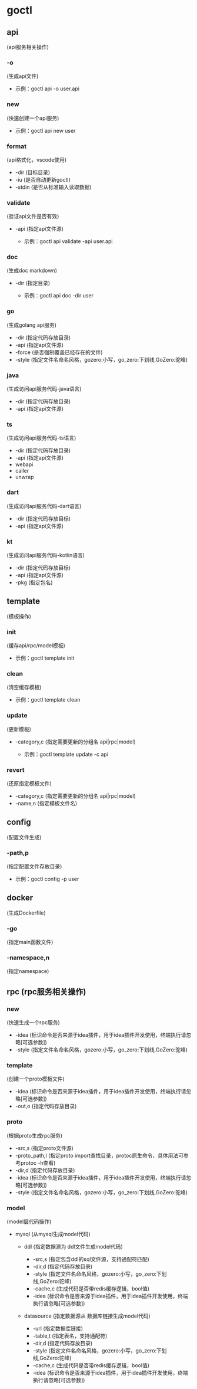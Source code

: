 # goctl

## api 
(api服务相关操作)

### -o
(生成api文件)

- 示例：goctl api -o user.api

### new 
(快速创建一个api服务)

- 示例：goctl api new user

### format 
(api格式化，vscode使用)

- -dir
(目标目录)
- -iu
(是否自动更新goctl)
- -stdin
(是否从标准输入读取数据)

### validate
(验证api文件是否有效)

- -api
(指定api文件源)

	- 示例：goctl api validate -api user.api

### doc
(生成doc markdown)

- -dir
(指定目录)

	- 示例：goctl api doc -dir user

### go
(生成golang api服务)

- -dir
(指定代码存放目录)
- -api
(指定api文件源)
- -force
(是否强制覆盖已经存在的文件)
- -style
(指定文件名命名风格，gozero:小写，go_zero:下划线,GoZero:驼峰)

### java
(生成访问api服务代码-java语言)

- -dir
(指定代码存放目录)
- -api
(指定api文件源)

### ts
(生成访问api服务代码-ts语言)

- -dir
(指定代码存放目录)
- -api
(指定api文件源)
- webapi
- caller
- unwrap

### dart
(生成访问api服务代码-dart语言)

- -dir
(指定代码存放目标)
- -api
(指定api文件源)

### kt
(生成访问api服务代码-kotlin语言)

- -dir
(指定代码存放目标)
- -api
(指定api文件源)
- -pkg
(指定包名)

## template
(模板操作)

### init
(缓存api/rpc/model模板)

- 示例：goctl template init

### clean
(清空缓存模板)

- 示例：goctl template clean

### update
(更新模板)

- -category,c 
(指定需要更新的分组名 api|rpc|model)

	- 示例：goctl template update -c api

### revert
(还原指定模板文件)

- -category,c 
(指定需要更新的分组名 api|rpc|model)
- -name,n
(指定模板文件名)

## config
(配置文件生成)

### -path,p
(指定配置文件存放目录)

- 示例：goctl config -p user

## docker 
(生成Dockerfile)

### -go
(指定main函数文件)

### -namespace,n
(指定namespace)

## rpc (rpc服务相关操作)

### new
(快速生成一个rpc服务)

- -idea
(标识命令是否来源于idea插件，用于idea插件开发使用，终端执行请忽略[可选参数])
- -style
(指定文件名命名风格，gozero:小写，go_zero:下划线,GoZero:驼峰)

### template
(创建一个proto模板文件)

- -idea
(标识命令是否来源于idea插件，用于idea插件开发使用，终端执行请忽略[可选参数])
- -out,o
(指定代码存放目录)

### proto
(根据proto生成rpc服务)

- -src,s
(指定proto文件源)
- -proto_path,I
(指定proto import查找目录，protoc原生命令，具体用法可参考protoc -h查看)
- -dir,d
(指定代码存放目录)
- -idea
(标识命令是否来源于idea插件，用于idea插件开发使用，终端执行请忽略[可选参数])
- -style
(指定文件名命名风格，gozero:小写，go_zero:下划线,GoZero:驼峰)

### model
(model层代码操作)

- mysql
(从mysql生成model代码)

	- ddl
(指定数据源为
ddl文件生成model代码)

		- -src,s
(指定包含ddl的sql文件源，支持通配符匹配)
		- -dir,d
(指定代码存放目录)
		- -style
(指定文件名命名风格，gozero:小写，go_zero:下划线,GoZero:驼峰)
		- -cache,c
(生成代码是否带redis缓存逻辑，bool值)
		- -idea
(标识命令是否来源于idea插件，用于idea插件开发使用，终端执行请忽略[可选参数])

	- datasource
(指定数据源从
数据库链接生成model代码)

		- -url
(指定数据库链接)
		- -table,t
(指定表名，支持通配符)
		- -dir,d
(指定代码存放目录)
		- -style
(指定文件名命名风格，gozero:小写，go_zero:下划线,GoZero:驼峰)
		- -cache,c
(生成代码是否带redis缓存逻辑，bool值)
		- -idea
(标识命令是否来源于idea插件，用于idea插件开发使用，终端执行请忽略[可选参数])

